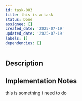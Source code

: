 ```yaml
---
id: task-003
title: this is a task
status: Done
assignee: []
created_date: '2025-07-19'
updated_date: '2025-07-19'
labels: []
dependencies: []
---
```


## Description

## Implementation Notes

this is something i need to do
